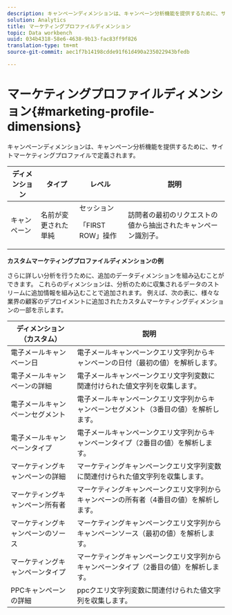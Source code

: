 ```yaml
---
description: キャンペーンディメンションは、キャンペーン分析機能を提供するために、サイトマーケティングプロファイルで定義されます。
solution: Analytics
title: マーケティングプロファイルディメンション
topic: Data workbench
uuid: 034b4318-58e6-4638-9b13-fac83ff9f826
translation-type: tm+mt
source-git-commit: aec1f7b14198cdde91f61d490a235022943bfedb

---
```



# マーケティングプロファイルディメンション{#marketing-profile-dimensions}

キャンペーンディメンションは、キャンペーン分析機能を提供するために、サイトマーケティングプロファイルで定義されます。

<table id="table_27A4B8247F6D4E18BD61041CED7D8805"> 
 <thead> 
  <tr> 
   <th colname="col1" class="entry"> ディメンション </th> 
   <th colname="col2" class="entry"> タイプ </th> 
   <th colname="col3" class="entry"> レベル </th> 
   <th colname="col4" class="entry"> 説明 </th> 
  </tr> 
 </thead>
 <tbody> 
  <tr> 
   <td colname="col1"> キャンペーン </td> 
   <td colname="col2"> 名前が変更された単純 </td> 
   <td colname="col3">セッション <p>「FIRST ROW」操作 </p></td> 
   <td colname="col4"> 訪問者の最初のリクエストの値から抽出されたキャンペーン識別子。 </td> 
  </tr> 
 </tbody> 
</table>

**カスタムマーケティングプロファイルディメンションの例**

さらに詳しい分析を行うために、追加のデータディメンションを組み込むことができます。 これらのディメンションは、分析のために収集されるデータのストリームに追加情報を組み込むことで追加されます。 例えば、次の表に、様々な業界の顧客のデプロイメントに追加されたカスタムマーケティングディメンションの一部を示します。

| ディメンション（カスタム） | 説明 |
|---|---|
| 電子メールキャンペーン日 | 電子メールキャンペーンクエリ文字列からキャンペーンの日付（最初の値）を解析します。 |
| 電子メールキャンペーンの詳細 | 電子メールキャンペーンクエリ文字列変数に関連付けられた値文字列を収集します。 |
| 電子メールキャンペーンセグメント | 電子メールキャンペーンクエリ文字列からキャンペーンセグメント（3番目の値）を解析します。 |
| 電子メールキャンペーンタイプ | 電子メールキャンペーンクエリ文字列からキャンペーンタイプ（2番目の値）を解析します。 |
| マーケティングキャンペーンの詳細 | マーケティングキャンペーンクエリ文字列変数に関連付けられた値文字列を収集します。 |
| マーケティングキャンペーン所有者 | マーケティングキャンペーンクエリ文字列からキャンペーンの所有者（4番目の値）を解析します。 |
| マーケティングキャンペーンのソース | マーケティングキャンペーンクエリ文字列からキャンペーンソース（最初の値）を解析します。 |
| マーケティングキャンペーンタイプ | マーケティングキャンペーンクエリ文字列からキャンペーンタイプ（2番目の値）を解析します。 |
| PPCキャンペーンの詳細 | ppcクエリ文字列変数に関連付けられた値文字列を収集します。 |


